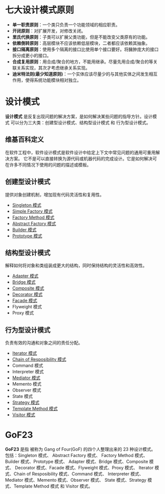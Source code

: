 # 七大设计模式原则  
- __单一职责原则__：一个类只负责一个功能领域的相应职责。  
- __开闭原则__：对扩展开发，对修改关闭。  
- __里氏代换原则__：子类可以扩展父类功能，但是不能改变父类原有的功能。  
- __依赖倒转原则__：高层模块不应该依赖低层模块，二者都应该依赖其抽象。  
- __接口隔离原则__：使用多个隔离的接口比使用单个接口要好。将臃肿庞大的接口拆分成更小的接口。  
- __合成复用原则__：用合成/聚合的地方，不能用继承。尽量先用合成/聚合的等关联关系实现，其次才考虑继承关系实现。  
- __迪米特法则(最少知道原则)__：一个实体应该尽量少的与其他实体之间发生相互作用，使得系统功能模块相对独立。    
#   设计模式
__设计模式__ 是反复出现问题的解决方案，是如何解决某些问题的指导方针。设计模式 可以分为三大类：创建型设计模式、结构型设计模式 和 行为型设计模式。  
## 维基百科定义
在软件工程中，软件设计模式是软件设计中给定上下文中常见问题的通用可重用解决方案。
它不是可以直接转换为源代码或机器代码的完成设计。它是如何解决可在许多不同情况下使用的问题的描述或模板。  
## 创建型设计模式  
提供对象创建机制，增加现有代码灵活性和复用性。  
- [Singleton 模式](./sigleton/sigleton.md)
- [Simple Factory 模式](./simple-factory/simpleFactory.md)
- [Factory Method 模式](./factory-method/FactoryMethod.md)
- [Abstract Factory 模式](./abstract-factory/abstract-factory.md)
- [Builder 模式](./builder/builder.md)
- [Prototype 模式](./prototype/prototype.md)
## 结构型设计模式  
解释如何将对象和类组装成更大的结构，同时保持结构的灵活性和高效性。  
- [Adapter 模式](./adapter/Adapter.md)
- [Bridge 模式](./bridge/bridge.md)
- [Composite 模式](./composite/composite.md)
- [Decorator 模式](./decorator/decorator.md)
- [Facade 模式](./facade/facade.md)
- Flyweight 模式
- Proxy 模式
## 行为型设计模式  
负责有效的沟通和对象之间的责任分配。  
- [Iterator 模式](./iterator/Iterator.md)
- [Chain of Resposibility 模式](./chainOfResponsibility/chainOfResponsibility.md)
- Command 模式
- Interpreter 模式
- [Mediator 模式](./mediator/mediator.md)
- Memento 模式
- Observer 模式
- State 模式
- [Strategy 模式](./strategy/strategy.md)
- [Template Method 模式](./template-method/TemplateMethod.md)
- [Visitor 模式](./visitor/visitor.md)  
# GoF23
__GoF23__ 是指 被称为 Gang of Four(GoF) 的四个人整理出来的 23 种设计模式。  
包括：Singleton 模式、  Abstract Factory 模式、
Factory Method 模式、Builder 模式、Prototype 模式、
Adapter 模式、Bridge 模式、Composite 模式、
Decorator 模式、Facade 模式、Flyweight 模式、Proxy 模式、
Iterator 模式、Chain of Resposibility 模式、Command 模式、
Interpreter 模式、Mediator 模式、Memento 模式、Observer 模式、
State 模式、Strategy 模式、Template Method 模式 和 Visitor 模式。  



